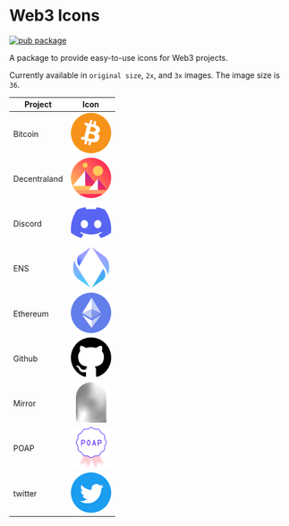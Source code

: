 # Web3 Icons

[![pub package](https://img.shields.io/pub/v/web3_icons.svg)](https://pub.dev/packages/web3_icons)

A package to provide easy-to-use icons for Web3 projects.

Currently available in `original size`, `2x`, and `3x` images. The image size is `36`.

|  Project   | Icon  |
|  ----  | ----  |
| Bitcoin       | ![alt Bitcoin](icons/2.0x/ic_btc.png) |
| Decentraland  | ![alt Decentraland](icons/2.0x/ic_decentraland.png) |
| Discord       | ![alt Discord](icons/2.0x/ic_discord.png) |
| ENS           | ![alt ENS](icons/2.0x/ic_ens.png) |
| Ethereum      | ![alt Ethereum](icons/2.0x/ic_eth.png) |
| Github        | ![alt Github](icons/2.0x/ic_github.png) |
| Mirror        | ![alt Mirror](icons/2.0x/ic_mirror.png) |
| POAP          | ![alt Github](icons/2.0x/ic_poap.png) |
| twitter       | ![alt Twitter](icons/2.0x/ic_twitter.png) |

